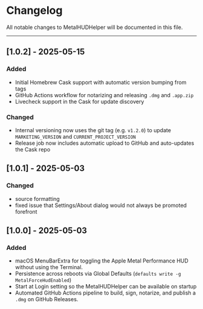 # Changelog

All notable changes to MetalHUDHelper will be documented in this file.

---

## [1.0.2] - 2025-05-15

### Added
- Initial Homebrew Cask support with automatic version bumping from tags
- GitHub Actions workflow for notarizing and releasing `.dmg` and `.app.zip`
- Livecheck support in the Cask for update discovery

### Changed
- Internal versioning now uses the git tag (e.g. `v1.2.0`) to update `MARKETING_VERSION` and `CURRENT_PROJECT_VERSION`
- Release job now includes automatic upload to GitHub and auto-updates the Cask repo

## [1.0.1] - 2025-05-03

### Changed
- source formatting 
- fixed issue that Settings/About dialog would not always be promoted forefront

## [1.0.0] - 2025-05-03

### Added

- macOS MenuBarExtra for toggling the Apple Metal Performance HUD without using the Terminal.
- Persistence across reboots via Global Defaults (`defaults write -g MetalForceHudEnabled`)
- Start at Login setting so the MetalHUDHelper can be available on startup
- Automated GitHub Actions pipeline to build, sign, notarize, and publish a `.dmg` on GitHub Releases.
